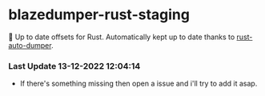 # blazedumper-rust-staging

🚀 Up to date offsets for Rust. Automatically kept up to date thanks to [rust-auto-dumper](https://github.com/Akandesh/rust-auto-dumper).


### Last Update 13-12-2022 12:04:14
- If there's something missing then open a issue and i'll try to add it asap.